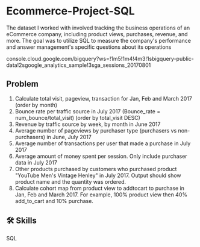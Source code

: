 
# Ecommerce-Project-SQL

The dataset I worked with involved tracking the business operations of an eCommerce company, including product views, purchases, revenue, and more. The goal was to utilize SQL to measure the company's performance and answer management's specific questions about its operations

console.cloud.google.com/bigquery?ws=!1m5!1m4!4m3!1sbigquery-public-data!2sgoogle_analytics_sample!3sga_sessions_20170801

## Problem

1. Calculate total visit, pageview, transaction for Jan, Feb and March 2017 (order by month)
2. Bounce rate per traffic source in July 2017 (Bounce_rate = num_bounce/total_visit) (order by total_visit DESC)
3. Revenue by traffic source by week, by month in June 2017
4. Average number of pageviews by purchaser type (purchasers vs non-purchasers) in June, July 2017
5. Average number of transactions per user that made a purchase in July 2017
6. Average amount of money spent per session. Only include purchaser data in July 2017
7. Other products purchased by customers who purchased product "YouTube Men's Vintage Henley" in July 2017. Output should show product name and the quantity was ordered.
8. Calculate cohort map from product view to addtocart to purchase in Jan, Feb and March 2017. For example, 100% product view then 40% add_to_cart and 10% purchase.


## 🛠 Skills
SQL


